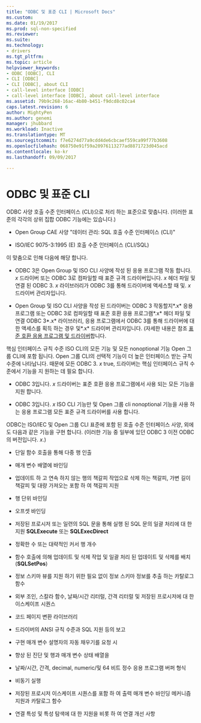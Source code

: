 ```yaml
---
title: "ODBC 및 표준 CLI | Microsoft Docs"
ms.custom: 
ms.date: 01/19/2017
ms.prod: sql-non-specified
ms.reviewer: 
ms.suite: 
ms.technology:
- drivers
ms.tgt_pltfrm: 
ms.topic: article
helpviewer_keywords:
- ODBC [ODBC], CLI
- CLI [ODBC]
- CLI [ODBC], about CLI
- call-level interface [ODBC]
- call-level interface [ODBC], about call-level interface
ms.assetid: 79b9c268-16ac-4b80-b451-f9dcd8c02ca4
caps.latest.revision: 6
author: MightyPen
ms.author: genemi
manager: jhubbard
ms.workload: Inactive
ms.translationtype: MT
ms.sourcegitcommit: f7e6274d77a9cdd4de6cbcaef559ca99f77b3608
ms.openlocfilehash: 068750e91f59a20976113277ad8871723d045acd
ms.contentlocale: ko-kr
ms.lasthandoff: 09/09/2017

---
```

# <a name="odbc-and-the-standard-cli"></a>ODBC 및 표준 CLI
ODBC 사양 호출 수준 인터페이스 (CLI)으로 처리 하는 표준으로 맞춥니다. (이러한 표준의 각각의 상위 집합 ODBC 기능에는 있습니다.)  
  
-   Open Group CAE 사양 "데이터 관리: SQL 호출 수준 인터페이스 (CLI)"  
  
-   ISO/IEC 9075-3:1995 (E) 호출 수준 인터페이스 (CLI/SQL)  
  
 이 맞춤으로 인해 다음에 해당 합니다.  
  
-   ODBC 3은 Open Group 및 ISO CLI 사양에 작성 된 응용 프로그램 작동 합니다. *x* 드라이버 또는 ODBC 3로 컴파일할 때 표준 규격 드라이버입니다. *x* 헤더 파일 및 연결 된 ODBC 3. *x* 라이브러리가 ODBC 3를 통해 드라이버에 액세스할 때 및. *x* 드라이버 관리자입니다.  
  
-   Open Group 및 ISO CLI 사양을 작성 된 드라이버는 ODBC 3 작동할지*.x* 응용 프로그램 또는 ODBC 3로 컴파일할 때 표준 호환 응용 프로그램*.x* 헤더 파일 및 연결 ODBC 3*.x* 라이브러리, 응용 프로그램에서 ODBC 3를 통해 드라이버에 대 한 액세스를 획득 하는 경우 및*.x* 드라이버 관리자입니다. (자세한 내용은 참조 [표준 호환 응용 프로그램 및 드라이버](../../odbc/reference/develop-app/standards-compliant-applications-and-drivers.md)합니다.  
  
 핵심 인터페이스 규칙 수준 ISO CLI의 모든 기능 및 모든 nonoptional 기능 Open 그룹 CLI에 포함 됩니다. Open 그룹 CLI의 선택적 기능이 더 높은 인터페이스 받는 규칙 수준에 나타납니다. 때문에 모든 ODBC 3. *x* true, 드라이버는 핵심 인터페이스 규칙 수준에서 기능을 지 원하는 데 필요 합니다.  
  
-   ODBC 3입니다. *x* 드라이버는 표준 호환 응용 프로그램에서 사용 되는 모든 기능을 지원 합니다.  
  
-   ODBC 3입니다. *x* ISO CLI 기능만 및 Open 그룹 cli nonoptional 기능을 사용 하는 응용 프로그램 모든 표준 규격 드라이버를 사용 합니다.  
  
 ODBC는 ISO/IEC 및 Open 그룹 CLI 표준에 포함 된 호출 수준 인터페이스 사양, 외에도 다음과 같은 기능을 구현 합니다. (이러한 기능 중 일부에 있던 ODBC 3 이전 ODBC의 버전입니다. *x*.)  
  
-   단일 함수 호출을 통해 다중 행 인출  
  
-   매개 변수 배열에 바인딩  
  
-   업데이트 하 고 연속 하지 않는 행의 책갈피 작업으로 삭제 하는 책갈피, 가변 길이 책갈피 및 대량 가져오는 포함 하 여 책갈피 지원  
  
-   행 단위 바인딩  
  
-   오프셋 바인딩  
  
-   저장된 프로시저 또는 일련의 SQL 문을 통해 실행 된 SQL 문의 일괄 처리에 대 한 지원 **SQLExecute** 또는 **SQLExecDirect**  
  
-   정확한 수 또는 대략적인 커서 행 개수  
  
-   함수 호출에 의해 업데이트 및 삭제 작업 및 일괄 처리 된 업데이트 및 삭제를 배치 (**SQLSetPos**)  
  
-   정보 스키마 뷰를 지원 하기 위한 필요 없이 정보 스키마 정보를 추출 하는 카탈로그 함수  
  
-   외부 조인, 스칼라 함수, 날짜/시간 리터럴, 간격 리터럴 및 저장된 프로시저에 대 한 이스케이프 시퀀스  
  
-   코드 페이지 변환 라이브러리  
  
-   드라이버의 ANSI 규칙 수준과 SQL 지원 등의 보고  
  
-   구현 매개 변수 설명자의 자동 채우기를 요청 시  
  
-   향상 된 진단 및 행과 매개 변수 상태 배열을  
  
-   날짜/시간, 간격, decimal, numeric/및 64 비트 정수 응용 프로그램 버퍼 형식  
  
-   비동기 실행  
  
-   저장된 프로시저 이스케이프 시퀀스를 포함 하 여 출력 매개 변수 바인딩 메커니즘 지원과 카탈로그 함수  
  
-   연결 특성 및 특성 탐색에 대 한 지원을 비롯 하 여 연결 개선 사항

